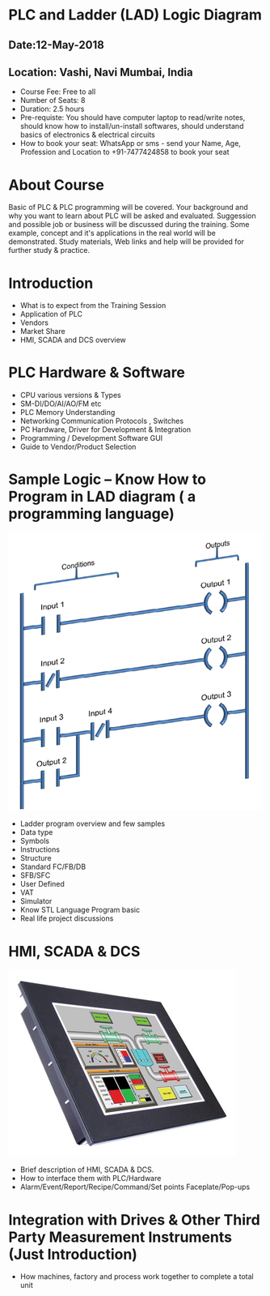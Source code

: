 # PLC and Ladder (LAD) Logic Diagram
## Date:12-May-2018
## Location: Vashi, Navi Mumbai, India

* Course Fee: Free to all
* Number of Seats: 8 
* Duration: 2.5 hours
* Pre-requiste: You should have computer laptop to read/write notes, should know how to install/un-install softwares, should understand                 basics of electronics & electrical circuits
* How to book your seat: WhatsApp or sms - send your Name, Age, Profession and Location to +91-7477424858 to book your seat

# About Course

Basic of PLC & PLC programming will be covered. Your background and why you want to learn about PLC will be asked and evaluated. Suggession and possible job or business will be discussed during the training. Some example, concept and it's applications in the real world will be demonstrated. Study materials, Web links and help will be provided for further study & practice.

# Introduction

*	What is to expect from the Training Session        
*	Application of PLC
*	Vendors
*	Market Share
*	HMI, SCADA and DCS overview

# PLC Hardware & Software

* CPU various versions & Types
*	SM-DI/DO/AI/AO/FM etc
*	PLC Memory Understanding
*	Networking Communication Protocols , Switches
*	PC Hardware, Driver for Development & Integration
*	Programming / Development Software GUI
*	Guide to Vendor/Product Selection

# Sample Logic – Know How to Program in LAD diagram ( a programming language)
![Ladder diagram](https://github.com/TenFoldGreater/PLC-Programming-training/blob/master/ladder1.png)
  - Ladder program overview and few samples
  - Data type
  -	Symbols
  -	Instructions
  -	Structure
  -	Standard FC/FB/DB
  -	SFB/SFC
  -	User Defined
  -	VAT
  -	Simulator
  -	Know STL Language Program basic
  - Real life project discussions
  
# HMI, SCADA & DCS 
![HMI Panel](https://github.com/TenFoldGreater/PLC-Programming-training/blob/master/HMI%20panel.jpg)

-	Brief description of HMI, SCADA & DCS.
-	How to interface them with PLC/Hardware
-	Alarm/Event/Report/Recipe/Command/Set points Faceplate/Pop-ups

# Integration with Drives & Other Third Party Measurement Instruments (Just Introduction)
  - How machines, factory and process work together to complete a total unit
